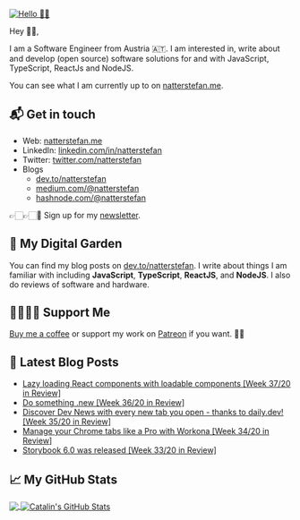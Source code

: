 [![Hello 👋🏻](https://pbs.twimg.com/profile_banners/214395203/1594729195/1500x500)][1]

Hey 👋🏻,

I am a Software Engineer from Austria 🇦🇹. I am interested in, write about and develop (open source) software solutions for and with JavaScript, TypeScript, ReactJs and NodeJS.

You can see what I am currently up to on [natterstefan.me][1].

## 📬 Get in touch

- Web: [natterstefan.me][1]
- LinkedIn: [linkedin.com/in/natterstefan][2]
- Twitter: [twitter.com/natterstefan][3]
- Blogs
  - [dev.to/natterstefan][4]
  - [medium.com/@natterstefan][6]
  - [hashnode.com/@natterstefan][7]

👉🏻👉🏻📧 Sign up for my [newsletter][5].

## 🌳 My Digital Garden

You can find my blog posts on [dev.to/natterstefan][4]. I write about things
I am familiar with including **JavaScript**, **TypeScript**, **ReactJS**, and
**NodeJS**. I also do reviews of software and hardware.

## 🤜🏻🤛🏻 Support Me

[Buy me a coffee][8] or support my work on [Patreon][9] if you want. 🙏🏻

## 📕 Latest Blog Posts

<!-- BLOG-POST-LIST:START -->
- [Lazy loading React components with loadable components [Week 37/20 in Review]](https://dev.to/natterstefan/lazy-loading-react-components-with-loadable-components-week-37-20-in-review-47p0)
- [Do something .new [Week 36/20 in Review]](https://dev.to/natterstefan/do-something-new-week-36-20-in-review-151n)
- [Discover Dev News with every new tab you open - thanks to daily.dev! [Week 35/20 in Review]](https://dev.to/natterstefan/discover-dev-news-with-every-new-tab-you-open-thanks-to-daily-dev-week-35-20-in-review-5kb)
- [Manage your Chrome tabs like a Pro with Workona [Week 34/20 in Review]](https://dev.to/natterstefan/manage-your-chrome-tabs-like-a-pro-with-workona-week-34-20-in-review-21ml)
- [Storybook 6.0 was released [Week 33/20 in Review]](https://dev.to/natterstefan/storybook-6-0-was-released-week-33-20-in-review-3e6k)
<!-- BLOG-POST-LIST:END -->

## &#x1f4c8; My GitHub Stats

<a href="https://github.com/natterstefan/natterstefan">
  <img align="center" src="https://github-readme-stats.vercel.app/api/top-langs/?username=natterstefan&hide=java,html&title_color=ffffff&text_color=c9cacc&icon_color=2bbc8a&bg_color=1d1f21" />
</a>

<a href="https://github.com/natterstefan/natterstefan">
  <img align="center" src="https://github-readme-stats.vercel.app/api?username=natterstefan&show_icons=true&line_height=27&count_private=true&title_color=ffffff&text_color=c9cacc&icon_color=2bbc8a&bg_color=1d1f21" alt="Catalin's GitHub Stats" />
</a>

[1]: https://natterstefan.me/?utm_source=github.com&utm_medium=gh-profile-natterstefan&utm_campaign=natterstefan
[2]: https://www.linkedin.com/in/natterstefan
[3]: https://www.twitter.com/natterstefan
[4]: https://dev.to/natterstefan
[5]: https://newsletter.natterstefan.me?utm_source=github.com&utm_medium=gh-profile-natterstefan&utm_campaign=natterstefan
[6]: https://medium.com/@natterstefan
[7]: https://hashnode.com/@natterstefan
[8]: https://nttr.st/2QoQhEb
[9]: https://nttr.st/2YEatXb
